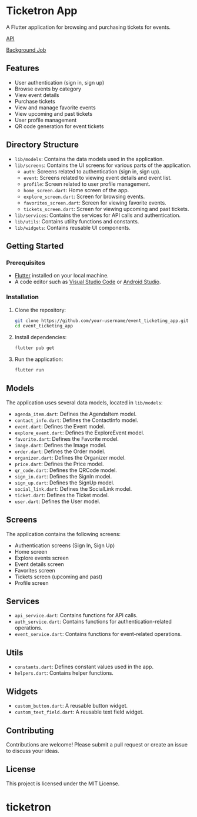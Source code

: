 # Ticketron App

A Flutter application for browsing and purchasing tickets for events.

[API](https://github.com/Simon-157/tiicketron-api)

[Background Job](https://github.com/Simon-157/ticketron-bg-jobs)

## Features

- User authentication (sign in, sign up)
- Browse events by category
- View event details
- Purchase tickets
- View and manage favorite events
- View upcoming and past tickets
- User profile management
- QR code generation for event tickets

## Directory Structure

- `lib/models`: Contains the data models used in the application.
- `lib/screens`: Contains the UI screens for various parts of the application.
  - `auth`: Screens related to authentication (sign in, sign up).
  - `event`: Screens related to viewing event details and event list.
  - `profile`: Screen related to user profile management.
  - `home_screen.dart`: Home screen of the app.
  - `explore_screen.dart`: Screen for browsing events.
  - `favorites_screen.dart`: Screen for viewing favorite events.
  - `tickets_screen.dart`: Screen for viewing upcoming and past tickets.
- `lib/services`: Contains the services for API calls and authentication.
- `lib/utils`: Contains utility functions and constants.
- `lib/widgets`: Contains reusable UI components.

## Getting Started

### Prerequisites

- [Flutter](https://flutter.dev/docs/get-started/install) installed on your local machine.
- A code editor such as [Visual Studio Code](https://code.visualstudio.com/) or [Android Studio](https://developer.android.com/studio).

### Installation

1. Clone the repository:

    ```bash
    git clone https://github.com/your-username/event_ticketing_app.git
    cd event_ticketing_app
    ```

2. Install dependencies:

    ```bash
    flutter pub get
    ```

3. Run the application:

    ```bash
    flutter run
    ```

## Models

The application uses several data models, located in `lib/models`:

- `agenda_item.dart`: Defines the AgendaItem model.
- `contact_info.dart`: Defines the ContactInfo model.
- `event.dart`: Defines the Event model.
- `explore_event.dart`: Defines the ExploreEvent model.
- `favorite.dart`: Defines the Favorite model.
- `image.dart`: Defines the Image model.
- `order.dart`: Defines the Order model.
- `organizer.dart`: Defines the Organizer model.
- `price.dart`: Defines the Price model.
- `qr_code.dart`: Defines the QRCode model.
- `sign_in.dart`: Defines the SignIn model.
- `sign_up.dart`: Defines the SignUp model.
- `social_link.dart`: Defines the SocialLink model.
- `ticket.dart`: Defines the Ticket model.
- `user.dart`: Defines the User model.

## Screens

The application contains the following screens:

- Authentication screens (Sign In, Sign Up)
- Home screen
- Explore events screen
- Event details screen
- Favorites screen
- Tickets screen (upcoming and past)
- Profile screen

## Services

- `api_service.dart`: Contains functions for API calls.
- `auth_service.dart`: Contains functions for authentication-related operations.
- `event_service.dart`: Contains functions for event-related operations.

## Utils

- `constants.dart`: Defines constant values used in the app.
- `helpers.dart`: Contains helper functions.

## Widgets

- `custom_button.dart`: A reusable button widget.
- `custom_text_field.dart`: A reusable text field widget.

## Contributing

Contributions are welcome! Please submit a pull request or create an issue to discuss your ideas.

## License

This project is licensed under the MIT License.
# ticketron
